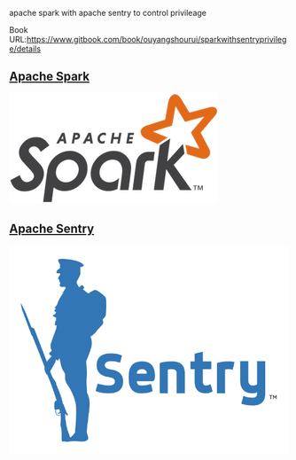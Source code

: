 apache spark with apache sentry to control privileage

Book URL:https://www.gitbook.com/book/ouyangshourui/sparkwithsentryprivilege/details


## [Apache Spark](http://spark.apache.org)

![Apache Spark](picture/spark-logo-trademark.png)

## [Apache Sentry](http://sentry.apache.org)

![Apache Sentry](picture/sentry.png)

